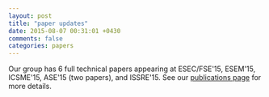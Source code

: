 ```yaml
---
layout: post
title: "paper updates"
date: 2015-08-07 00:31:01 +0430
comments: false
categories: papers
---
```


Our group has 6 full technical papers appearing at ESEC/FSE'15, ESEM'15, ICSME'15, ASE'15 (two papers), and ISSRE'15. See our [publications page](/publications/) for more details.





